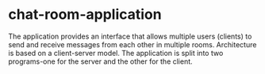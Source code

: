 # chat-room-application

The application provides an interface that allows multiple users (clients) to send and receive messages from each other in multiple rooms. Architecture is based on a client-server model. The application is split into two programs-one for the server and the other for the client. 
